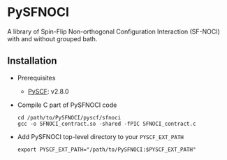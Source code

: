 # PySFNOCI
A library of Spin-Flip Non-orthogonal Configuration Interaction (SF-NOCI) with and without grouped bath.

Installation
------------

* Prerequisites
    - [PySCF](https://github.com/pyscf/pyscf): v2.8.0

* Compile C part of PySFNOCI code
    ```
    cd /path/to/PySFNOCI/pyscf/sfnoci
    gcc -o SFNOCI_contract.so -shared -fPIC SFNOCI_contract.c
    ```

* Add PySFNOCI top-level directory to your `PYSCF_EXT_PATH`
    ```
    export PYSCF_EXT_PATH="/path/to/PySFNOCI:$PYSCF_EXT_PATH"
    ```

